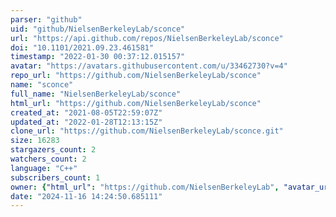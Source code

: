 ```yaml
---
parser: "github"
uid: "github/NielsenBerkeleyLab/sconce"
url: "https://api.github.com/repos/NielsenBerkeleyLab/sconce"
doi: "10.1101/2021.09.23.461581"
timestamp: "2022-01-30 00:37:12.015157"
avatar: "https://avatars.githubusercontent.com/u/33462730?v=4"
repo_url: "https://github.com/NielsenBerkeleyLab/sconce"
name: "sconce"
full_name: "NielsenBerkeleyLab/sconce"
html_url: "https://github.com/NielsenBerkeleyLab/sconce"
created_at: "2021-08-05T22:59:07Z"
updated_at: "2022-01-28T12:13:15Z"
clone_url: "https://github.com/NielsenBerkeleyLab/sconce.git"
size: 16283
stargazers_count: 2
watchers_count: 2
language: "C++"
subscribers_count: 1
owner: {"html_url": "https://github.com/NielsenBerkeleyLab", "avatar_url": "https://avatars.githubusercontent.com/u/33462730?v=4", "login": "NielsenBerkeleyLab", "type": "Organization"}
date: "2024-11-16 14:24:50.685111"
---
```


